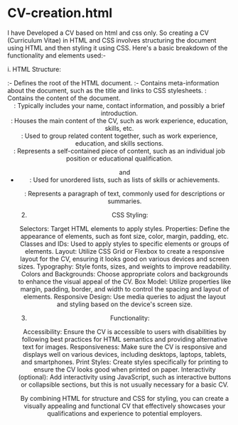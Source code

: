 # CV-creation.html

I have Developed a CV based on html and css only. 
So creating a CV (Curriculum Vitae) in HTML and CSS involves structuring the document using HTML and then styling it using CSS. Here's a basic breakdown of the functionality and elements used:-

i. HTML Structure:
 <html>:- Defines the root of the HTML document.
<head>:- Contains meta-information about the document, such as the title and links to CSS stylesheets.
<body>: Contains the content of the document.
<header>: Typically includes your name, contact information, and possibly a brief introduction.
<main>: Houses the main content of the CV, such as work experience, education, skills, etc.
<section>: Used to group related content together, such as work experience, education, and skills sections.
<article>: Represents a self-contained piece of content, such as an individual job position or educational qualification.
<ul> and <li>: Used for unordered lists, such as lists of skills or achievements.
<p>: Represents a paragraph of text, commonly used for descriptions or summaries.

2. CSS Styling:

Selectors: Target HTML elements to apply styles.
Properties: Define the appearance of elements, such as font size, color, margin, padding, etc.
Classes and IDs: Used to apply styles to specific elements or groups of elements.
Layout: Utilize CSS Grid or Flexbox to create a responsive layout for the CV, ensuring it looks good on various devices and screen sizes.
Typography: Style fonts, sizes, and weights to improve readability.
Colors and Backgrounds: Choose appropriate colors and backgrounds to enhance the visual appeal of the CV.
Box Model: Utilize properties like margin, padding, border, and width to control the spacing and layout of elements.
Responsive Design: Use media queries to adjust the layout and styling based on the device's screen size.

3. Functionality:

Accessibility: Ensure the CV is accessible to users with disabilities by following best practices for HTML semantics and providing alternative text for images.
Responsiveness: Make sure the CV is responsive and displays well on various devices, including desktops, laptops, tablets, and smartphones.
Print Styles: Create styles specifically for printing to ensure the CV looks good when printed on paper.
Interactivity (optional): Add interactivity using JavaScript, such as interactive buttons or collapsible sections, but this is not usually necessary for a basic CV.

By combining HTML for structure and CSS for styling, you can create a visually appealing and functional CV that effectively showcases your qualifications and experience to potential employers.
